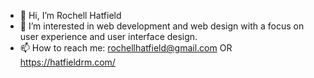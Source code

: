 - 👋 Hi, I’m Rochell Hatfield
- 👀 I’m interested in web development and web design with a focus on user experience and user interface design.
- 📫 How to reach me: rochellhatfield@gmail.com OR https://hatfieldrm.com/

<!---
Roshirow/Roshirow is a ✨ special ✨ repository because its `README.md` (this file) appears on your GitHub profile.
You can click the Preview link to take a look at your changes.
--->
